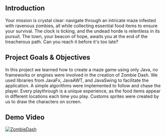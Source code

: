 **Introduction**
---
Your mission is crystal clear: navigate through an intricate maze infested with ravenous zombies, all while collecting essential food items to ensure your survival. The clock is ticking, and the undead horde is relentless in its pursuit. The town, your beacon of hope, awaits you at the end of the treacherous path. Can you reach it before it's too late?

**Project Goals & Objectives**
---
In this project we learned how to create a maze game using only Java, no frameworks or engines were involved in the creation of Zombie Dash. We used libraries from JavaFx, JavaAWT, and JavaSwing to facilitate the application. A simple algorithms were implemented to follow and chase the player. Every playthrough is a unique experience, as the food items appear in different locations each time you play. Customs sprites were created by us to draw the characters on screen.

**Demo Video**
---
[![ZombieDash](http://img.youtube.com/vi/_uVIVFhByXI/0.jpg)](http://www.youtube.com/watch?v=_uVIVFhByXI "Video Title")
